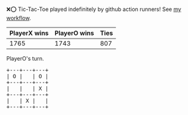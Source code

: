 :x::o: Tic-Tac-Toe played indefinitely by github action runners! See [my workflow](.github/workflows/play.yaml).

|PlayerX wins|PlayerO wins|Ties|
|-|-|-|
|1765|1743|807|

PlayerO's turn.

<pre>
+---+---+---+
| O |   | O |
+---+---+---+
|   |   | X |
+---+---+---+
|   | X |   |
+---+---+---+
</pre>